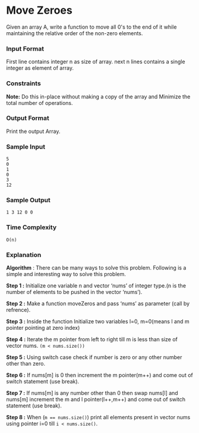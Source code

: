 # Move Zeroes

Given an array A, write a function to move all 0's to the end of it while maintaining the relative order
of the non-zero elements.

### Input Format

First line contains integer n as size of array. next n lines contains a single integer as element of array.

### Constraints

**Note:** Do this in-place without making a copy of the array and Minimize the total number of operations.

### Output Format

Print the output Array.

### Sample Input

```
5
0
1
0
3
12
```

### Sample Output

```
1 3 12 0 0
```

### Time Complexity

```
O(n)
```

### Explanation

**Algorithm** : There can be many ways to solve this problem. Following is a simple and interesting way to solve this problem.

**Step 1 :** Initialize one variable n and vector ‘nums’ of integer type.(n is the number of elements to be pushed in the vector ‘nums’).

**Step 2 :** Make a function moveZeros and pass ‘nums’ as parameter (call by refrence).

**Step 3 :** Inside the function Initialize two variables l=0, m=0(means l and m pointer pointing at zero index)

**Step 4 :** Iterate the m pointer from left to right till m is less than size of vector nums. `(m < nums.size())`

**Step 5 :** Using switch case check if number is zero or any other number other than zero.

**Step 6 :** If nums[m] is 0 then increment the m pointer(m++) and come out of switch statement (use break).

**Step 7 :** If nums[m] is any number other than 0 then swap nums[l] and nums[m] increment the m and l pointer(l++,m++) and come out of switch statement (use break).

**Step 8 :** When (`m == nums.size()`) print all elements present in vector nums using pointer i=0 till `i < nums.size()`.
